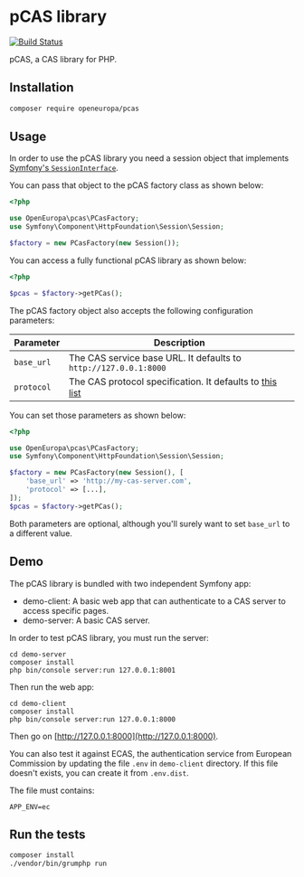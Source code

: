 # pCAS library
[![Build Status](https://drone.fpfis.eu/api/badges/openeuropa/pcas/status.svg)](https://drone.fpfis.eu/openeuropa/pcas/)

pCAS, a CAS library for PHP.

## Installation

```bash
composer require openeuropa/pcas
```

## Usage

In order to use the pCAS library you need a session object that implements
[Symfony's `SessionInterface`](http://symfony.com/doc/current/components/http_foundation/sessions.html).

You can pass that object to the pCAS factory class as shown below:

```php
<?php

use OpenEuropa\pcas\PCasFactory;
use Symfony\Component\HttpFoundation\Session\Session;

$factory = new PCasFactory(new Session());
```

You can access a fully functional pCAS library as shown below:

```php
<?php

$pcas = $factory->getPCas();
```

The pCAS factory object also accepts the following configuration parameters:

| Parameter  | Description |
|------------|-------------|
| `base_url` | The CAS service base URL. It defaults to `http://127.0.0.1:8000` |
| `protocol` | The CAS protocol specification. It defaults to [this list](./Resources/config/p_cas.yml) |

You can set those parameters as shown below:

```php
<?php

use OpenEuropa\pcas\PCasFactory;
use Symfony\Component\HttpFoundation\Session\Session;

$factory = new PCasFactory(new Session(), [
    'base_url' => 'http://my-cas-server.com',
    'protocol' => [...],
]);
$pcas = $factory->getPCas();
```

Both parameters are optional, although you'll surely want to set `base_url` to a different value.

## Demo

The pCAS library is bundled with two independent Symfony app:

* demo-client: A basic web app that can authenticate to a CAS server to access specific pages.
* demo-server: A basic CAS server.

In order to test pCAS library, you must run the server:

```
cd demo-server
composer install
php bin/console server:run 127.0.0.1:8001
```

Then run the web app:

```
cd demo-client
composer install
php bin/console server:run 127.0.0.1:8000
```

Then go on [http://127.0.0.1:8000](http://127.0.0.1:8000).

You can also test it against ECAS, the authentication service from European Commission by updating the file ```.env``` in
```demo-client``` directory. If this file doesn't exists, you can create it from ```.env.dist```.

The file must contains:

```
APP_ENV=ec
```

## Run the tests

```bash
composer install
./vendor/bin/grumphp run
```
